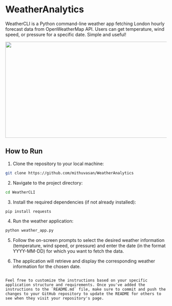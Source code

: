 # WeatherAnalytics
WeatherCLI is a Python command-line weather app fetching London hourly forecast data from OpenWeatherMap API. Users can get temperature, wind speed, or pressure for a specific date. Simple and useful!

<img src="https://github.com/mithuvasan/WeatherAnalytics/assets/109497436/5e739cdc-b8a4-403a-8793-b941cfe23c5a" width="600" height="300">

## How to Run

1. Clone the repository to your local machine:

```bash
git clone https://github.com/mithuvasan/WeatherAnalytics
```

2. Navigate to the project directory:

```bash
cd WeatherCLI
```

3. Install the required dependencies (if not already installed):

```bash
pip install requests
```

4. Run the weather application:

```bash
python weather_app.py
```

5. Follow the on-screen prompts to select the desired weather information (temperature, wind speed, or pressure) and enter the date (in the format YYYY-MM-DD) for which you want to fetch the data.

6. The application will retrieve and display the corresponding weather information for the chosen date.
```

Feel free to customize the instructions based on your specific application structure and requirements. Once you've added the instructions to the `README.md` file, make sure to commit and push the changes to your GitHub repository to update the README for others to see when they visit your repository's page.
